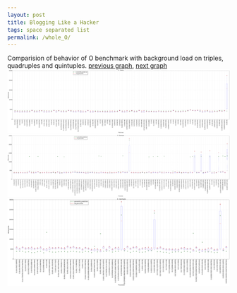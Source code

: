 ```yaml
---
layout: post
title: Blogging Like a Hacker
tags: space separated list
permalink: /whole_O/
---
```


Comparision of behavior of O benchmark with background load on triples, quadruples and quintuples.
[previous graph](../whole_K/), [next graph](../whole_PDFD/)
<img src="./images/triple/O_box.png" alt="graph figure"><img src="./images/quadruple/O_box.png" alt="graph figure"><img src="./images/quintuple/O_box.png" alt="graph figure">